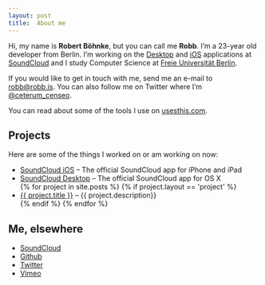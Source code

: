 ```yaml
---
layout: post
title:  About me
---
```


Hi, my name is **Robert Böhnke**, but you can call me **Robb**.
I’m a 23-year old developer from Berlin.
I’m working on the [Desktop][soundcloud_desktop] and
[iOS][soundcloud_ios] applications at [SoundCloud][soundcloud] and I study
Computer Science at [Freie Universität Berlin][fu_berlin].

If you would like to get in touch with me, send me an e-mail to
[robb@robb.is](mailto:robb@robb.is). You can also follow me on
Twitter where I’m [@ceterum_censeo][twitter].

You can read about some of the tools I use on [usesthis.com][usesthis].

## Projects

Here are some of the things I worked on or am working on now:

<ul>
  <li>
    <a href="http://itunes.apple.com/en/app/soundcloud/id336353151">SoundCloud iOS</a> – The official SoundCloud app for iPhone and iPad
  </li>
  <li>
    <a href="http://itunes.apple.com/en/app/soundcloud/id412754595">SoundCloud Desktop</a> – The official SoundCloud app for OS X
  </li>
{% for project in site.posts %}
  {% if project.layout == 'project' %}
    <li>
      <a href="{{ project.url }}">{{ project.title }}</a> – {{ project.description}}
    </li>
  {% endif %}
{% endfor %}
</ul>

## Me, elsewhere

* [SoundCloud][soundcloud_profile]
* [Github][github]
* [Twitter][twitter]
* [Vimeo][vimeo]

[soundcloud_desktop]: http://itunes.apple.com/en/app/soundcloud/id412754595
[soundcloud_ios]:     http://itunes.apple.com/en/app/soundcloud/id336353151
[soundcloud]:         https://soundcloud.com
[fu_berlin]:          http://www.fu-berlin.de
[usesthis]:           http://robert.bohnke.usesthis.com

[soundcloud_profile]: https://soundcloud.com/robb
[github]:             https://github.com/robb
[vimeo]:              https://vimeo.com/robb
[twitter]:            https://twitter.com/ceterum_censeo
